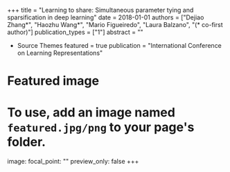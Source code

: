 +++
title = "Learning to share: Simultaneous parameter tying and sparsification in deep learning"
date = 2018-01-01
authors = ["Dejiao Zhang*", "Haozhu Wang*", "Mario Figueiredo", "Laura Balzano", "(* co-first author)"]
publication_types = ["1"]
abstract = ""
- Source Themes
featured = true
publication = "International Conference on Learning Representations"

# Featured image
# To use, add an image named `featured.jpg/png` to your page's folder. 
image:
  focal_point: ""
  preview_only: false
+++

